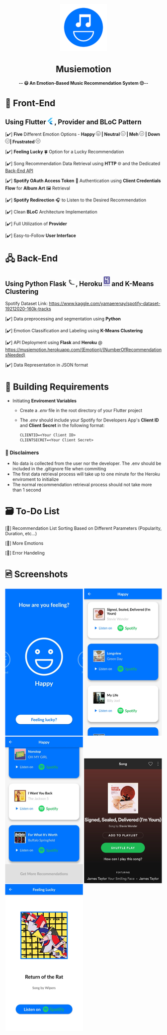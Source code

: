 <p align="center"><img src="assets/images/Logo.png" width="150"/><h1 align="center">Musiemotion</h1></p>

<div align="center">
  <strong>-- 😃 An Emotion-Based Music Recommendation System 😔--</strong>
</div>

# 📱 Front-End

## Using Flutter <img src="assets/images/flutter.png" width="17"/> , Provider and BLoC Pattern

[✔️] **Five** Different Emotion Options - **Happy <img src="assets/images/Happy.png" width="15"/> | Neutral <img src="assets/images/Neutral.png" width="15"/> | Meh <img src="assets/images/Meh.png" width="15"/> | Down <img src="assets/images/Down.png" width="15"/>| Frustrated <img src="assets/images/Frustrated.png" width="15"/>**

[✔️] **Feeling Lucky** 🍀 Option for a Lucky Recommendation

[✔️] Song Recommendation Data Retrieval using **HTTP** 🌐 and the Dedicated [Back-End API](https://github.com/HossamElghamry/Musiemotion/blob/master/README.md#Back-End)

[✔️] **Spotify OAuth Access Token** 🔐 Authentication using **Client Credentials Flow** for **Album Art** 🖼️ Retrieval

[✔️] **Spotify Redirection** 🎧 to Listen to the Desired Recommendation

[✔️] Clean **BLoC** Architecture Implementation

[✔️] Full Utilization of **Provider**

[✔️] Easy-to-Follow **User Interface**

# 🖧 Back-End

## Using Python Flask <img src="assets/images/flask.png" width="25"/>, Heroku <img src="assets/images/heroku.png" width="20"/> and K-Means Clustering

Spotify Dataset Link: https://www.kaggle.com/yamaerenay/spotify-dataset-19212020-160k-tracks

[✔️] Data preprocessing and segmentation using **Python**

[✔️] Emotion Classification and Labeling using **K-Means Clustering**

[✔️] API Deployment using **Flask** and **Heroku** @ https://musiemotion.herokuapp.com/(Emotion)/(NumberOfRecommendationsNeeded)

[✔️] Data Representation in JSON format

# 🔧 Building Requirements

- Initiating **Enviroment Variables**

  - Create a _.env_ file in the root directory of your Flutter project
  - The _.env_ should include your Spotify for Developers App's **Client ID** and **Client Secret** in the following format:

        CLIENTID=<Your Client ID>
        CLIENTSECRET=<Your Client Secret>

### 🛑 **Disclaimers**

- No data is collected from the user nor the developer. The .env should be included in the .gitignore file when commiting
- The first data retrieval process will take up to one minute for the Heroku enviroment to initialize
- The normal recommendation retrieval process should not take more than 1 second

# 🗃️ To-Do List

[🔮] Recommendation List Sorting Based on Different Parameters (Popularity, Duration, etc...)

[🔮] More Emotions

[🔮] Error Handeling

# 🖻 Screenshots

<img src="screenshots/1.jpg" width="250"/> <img src="screenshots/2.jpg" width="250"/> <img src="screenshots/3.jpg" width="250"/> <img src="screenshots/4.jpg" width="250" height="400"/> <img src="screenshots/5.jpg" width="250"/>
